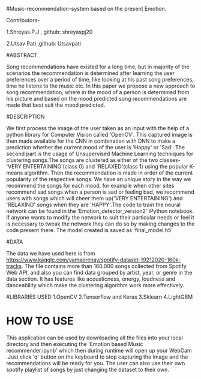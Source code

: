 #Music-recommendation-system based on the present Emotion.

Contributors-

1.Shreyas.P.J , github: shreyaspj20

2.Utsav Pati ,github: Utsavpati

#ABSTRACT

Song recommendations have existed for a long time, but in majority of the scenarios the recommendation is determined after learning the user preferences over a period of time, like looking at his past song preferences, time he listens to the music etc. In this paper we propose a new approach to song recommendation, where in the mood of a person is determined from his picture and based on the mood predicted song recommendations are made that best suit the mood predicted.

#DESCRIPTION


We first process the image of the user taken as an input with the help of a python library for Computer Vision called 'OpenCV'. This captured image is then made available for the CNN in combination with DNN to make a prediction whether the current mood of the user is 'Happy' or 'Sad'.
The second part is the usage of Unsupervised Machine Learning techniques for clustering songs.The songs are clustered as either of the two classes-'VERY ENTERTAINING'(class 0) and 'RELAXED'(class 1) using the popular K-means algorithm. Then the recommendation is made in order of the current popularity of the respective songs.
We have an unique story in the way we recommend the songs for each mood, for example when other sites recommend sad songs when a person is sad or feeling bad, we recommend users with songs which will cheer them up('VERY ENTERTAINING') and 'RELAXING' songs when they are 'HAPPY'.The code to train the neural network can be found in the 'Emotion_detector_version2' iPython notebook. If anyone wants to modify the network to suit their particular needs or feel it is necessary to tweak the network they can do so by making changes to the code present there. The model created is saved as 'final_model.h5'


#DATA
 
 The data we have used here is from https://www.kaggle.com/yamaerenay/spotify-dataset-19212020-160k-tracks.
 The file contains more than 160.000 songs collected from Spotify Web API, and also you can find data grouped by artist, year, or genre in the data section.
 It has features like acousticness, energy, loudness and danceability which make the clustering algorithm work more effectively.
 
 
#LIBRARIES USED
1.OpenCV
2.Tensorflow and Keras
3.Sklearn
4.LightGBM


# HOW TO USE
This application can be used by downloading all the files into your local directory and then executing the 'Emotion based Music recommender.ipynb' which then during runtime will open up your WebCam .Just click 'q' button on the keyboard to stop capturing the image and the recommendations will be ready for you.
The user can also use their own spotify playlist of songs by just changing the dataset to their own.


